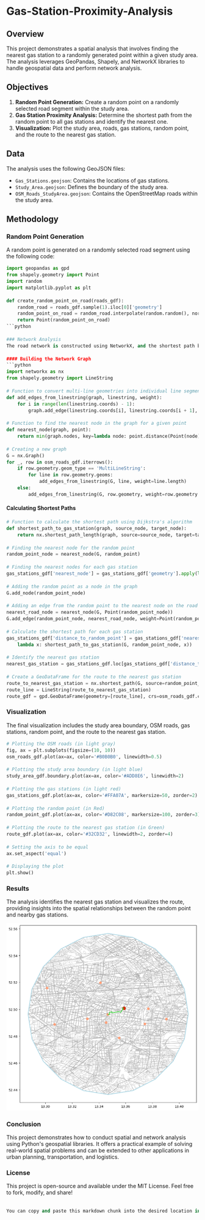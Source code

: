 # Gas-Station-Proximity-Analysis

## Overview
This project demonstrates a spatial analysis that involves finding the nearest gas station to a randomly generated point within a given study area. The analysis leverages GeoPandas, Shapely, and NetworkX libraries to handle geospatial data and perform network analysis.

## Objectives
1. **Random Point Generation:** Create a random point on a randomly selected road segment within the study area.
2. **Gas Station Proximity Analysis:** Determine the shortest path from the random point to all gas stations and identify the nearest one.
3. **Visualization:** Plot the study area, roads, gas stations, random point, and the route to the nearest gas station.

## Data
The analysis uses the following GeoJSON files:
- `Gas_Stations.geojson`: Contains the locations of gas stations.
- `Study_Area.geojson`: Defines the boundary of the study area.
- `OSM_Roads_StudyArea.geojson`: Contains the OpenStreetMap roads within the study area.

## Methodology

### Random Point Generation
A random point is generated on a randomly selected road segment using the following code:
```python
import geopandas as gpd
from shapely.geometry import Point
import random
import matplotlib.pyplot as plt

def create_random_point_on_road(roads_gdf):
    random_road = roads_gdf.sample(1).iloc[0]['geometry']
    random_point_on_road = random_road.interpolate(random.random(), normalized=True)
    return Point(random_point_on_road)
```python

### Network Analysis
The road network is constructed using NetworkX, and the shortest path between the random point and each gas station is calculated using Dijkstra's algorithm. The nearest gas station is then identified.

#### Building the Network Graph
```python
import networkx as nx
from shapely.geometry import LineString

# Function to convert multi-line geometries into individual line segments
def add_edges_from_linestring(graph, linestring, weight):
    for i in range(len(linestring.coords) - 1):
        graph.add_edge(linestring.coords[i], linestring.coords[i + 1], weight=weight)

# Function to find the nearest node in the graph for a given point
def nearest_node(graph, point):
    return min(graph.nodes, key=lambda node: point.distance(Point(node)))

# Creating a new graph
G = nx.Graph()
for _, row in osm_roads_gdf.iterrows():
    if row.geometry.geom_type == 'MultiLineString':
        for line in row.geometry.geoms:
            add_edges_from_linestring(G, line, weight=line.length)
    else:
        add_edges_from_linestring(G, row.geometry, weight=row.geometry.length)
```

#### Calculating Shortest Paths
```python
# Function to calculate the shortest path using Dijkstra's algorithm
def shortest_path_to_gas_station(graph, source_node, target_node):
    return nx.shortest_path_length(graph, source=source_node, target=target_node, weight='weight')

# Finding the nearest node for the random point
random_point_node = nearest_node(G, random_point)

# Finding the nearest nodes for each gas station
gas_stations_gdf['nearest_node'] = gas_stations_gdf['geometry'].apply(lambda x: nearest_node(G, x))

# Adding the random point as a node in the graph
G.add_node(random_point_node)

# Adding an edge from the random point to the nearest node on the road
nearest_road_node = nearest_node(G, Point(random_point_node))
G.add_edge(random_point_node, nearest_road_node, weight=Point(random_point_node).distance(Point(nearest_road_node)))

# Calculate the shortest path for each gas station
gas_stations_gdf['distance_to_random_point'] = gas_stations_gdf['nearest_node'].apply(
    lambda x: shortest_path_to_gas_station(G, random_point_node, x))

# Identify the nearest gas station
nearest_gas_station = gas_stations_gdf.loc[gas_stations_gdf['distance_to_random_point'].idxmin()]

# Create a GeoDataFrame for the route to the nearest gas station
route_to_nearest_gas_station = nx.shortest_path(G, source=random_point_node, target=nearest_gas_station['nearest_node'], weight='weight')
route_line = LineString(route_to_nearest_gas_station)
route_gdf = gpd.GeoDataFrame(geometry=[route_line], crs=osm_roads_gdf.crs)
```

### Visualization
The final visualization includes the study area boundary, OSM roads, gas stations, random point, and the route to the nearest gas station.
```python
# Plotting the OSM roads (in light gray)
fig, ax = plt.subplots(figsize=(10, 10))
osm_roads_gdf.plot(ax=ax, color='#B0B0B0', linewidth=0.5)

# Plotting the study area boundary (in light blue)
study_area_gdf.boundary.plot(ax=ax, color='#ADD8E6', linewidth=2)

# Plotting the gas stations (in light red)
gas_stations_gdf.plot(ax=ax, color='#FFA07A', markersize=50, zorder=2)

# Plotting the random point (in Red)
random_point_gdf.plot(ax=ax, color='#D82C08', markersize=100, zorder=3)

# Plotting the route to the nearest gas station (in Green)
route_gdf.plot(ax=ax, color='#32CD32', linewidth=2, zorder=4)

# Setting the axis to be equal
ax.set_aspect('equal')

# Displaying the plot
plt.show()
```

### Results
The analysis identifies the nearest gas station and visualizes the route, providing insights into the spatial relationships between the random point and nearby gas stations.

![](Gas-Station.png)<!-- -->

### Conclusion
This project demonstrates how to conduct spatial and network analysis using Python's geospatial libraries. It offers a practical example of solving real-world spatial problems and can be extended to other applications in urban planning, transportation, and logistics.

### License
This project is open-source and available under the MIT License. Feel free to fork, modify, and share!
```python

You can copy and paste this markdown chunk into the desired location in your `README.md` file. Make sure to replace `path_to_your_plot_image.png` with the actual path to the image of your plot if you decide to include it in the README.
```




